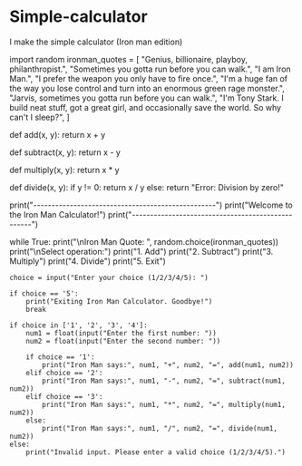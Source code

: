 # Simple-calculator
I make the simple calculator (Iron man edition)

import random
ironman_quotes = [
    "Genius, billionaire, playboy, philanthropist.",
    "Sometimes you gotta run before you can walk.",
    "I am Iron Man.",
    "I prefer the weapon you only have to fire once.",
    "I'm a huge fan of the way you lose control and turn into an enormous green rage monster.",
    "Jarvis, sometimes you gotta run before you can walk.",
    "I'm Tony Stark. I build neat stuff, got a great girl, and occasionally save the world. So why can't I sleep?",
]

def add(x, y):
    return x + y

def subtract(x, y):
    return x - y

def multiply(x, y):
    return x * y

def divide(x, y):
    if y != 0:
        return x / y
    else:
        return "Error: Division by zero!"

print("--------------------------------------------------")
print("Welcome to the Iron Man Calculator!")
print("--------------------------------------------------")

while True:
    print("\nIron Man Quote: ", random.choice(ironman_quotes))
    print("\nSelect operation:")
    print("1. Add")
    print("2. Subtract")
    print("3. Multiply")
    print("4. Divide")
    print("5. Exit")

    choice = input("Enter your choice (1/2/3/4/5): ")

    if choice == '5':
        print("Exiting Iron Man Calculator. Goodbye!")
        break

    if choice in ['1', '2', '3', '4']:
        num1 = float(input("Enter the first number: "))
        num2 = float(input("Enter the second number: "))

        if choice == '1':
            print("Iron Man says:", num1, "+", num2, "=", add(num1, num2))
        elif choice == '2':
            print("Iron Man says:", num1, "-", num2, "=", subtract(num1, num2))
        elif choice == '3':
            print("Iron Man says:", num1, "*", num2, "=", multiply(num1, num2))
        else:
            print("Iron Man says:", num1, "/", num2, "=", divide(num1, num2))
    else:
        print("Invalid input. Please enter a valid choice (1/2/3/4/5).")
